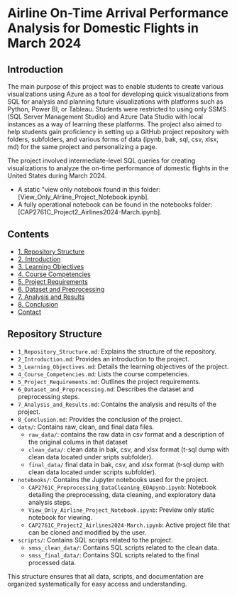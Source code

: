 # Airline On-Time Arrival Performance Analysis for Domestic Flights in March 2024

## Introduction
The main purpose of this project was to enable students to create various visualizations using Azure as a tool for developing quick visualizations from SQL for analysis and planning future visualizations with platforms such as Python, Power BI, or Tableau. Students were restricted to using only SSMS (SQL Server Management Studio) and Azure Data Studio with local instances as a way of learning these platforms. The project also aimed to help students gain proficiency in setting up a GitHub project repository with folders, subfolders, and various forms of data (ipynb, bak, sql, csv, xlsx, md) for the same project and personalizing a page.

The project involved intermediate-level SQL queries for creating visualizations to analyze the on-time performance of domestic flights in the United States during March 2024.

- A static "view only notebook found in this folder: [View_Only_AIrline_Project_Notebook.ipynb].
- A fully operational notebook can be found in the notebooks folder: [CAP2761C_Project2_Airlines2024-March.ipynb].

## Contents
- [1. Repository Structure](1_Repository_Structure.md)
- [2. Introduction](2_Introduction.md)
- [3. Learning Objectives](3_Learning_Objectives.md)
- [4. Course Competencies](4_Course_Competencies.md)
- [5. Project Requirements](5_Project_Requirements.md)
- [6. Dataset and Preprocessing](6_Dataset_and_Preprocessing.md)
- [7. Analysis and Results](7_Analysis_and_Results.md)
- [8. Conclusion](8_Conclusion.md)
- [Contact](Contact.md)

## Repository Structure
- `1_Repository_Structure.md`: Explains the structure of the repository.
- `2_Introduction.md`: Provides an introduction to the project.
- `3_Learning_Objectives.md`: Details the learning objectives of the project.
- `4_Course_Competencies.md`: Lists the course competencies.
- `5_Project_Requirements.md`: Outlines the project requirements.
- `6_Dataset_and_Preprocessing.md`: Describes the dataset and preprocessing steps.
- `7_Analysis_and_Results.md`: Contains the analysis and results of the project.
- `8_Conclusion.md`: Provides the conclusion of the project.
- `data/`: Contains raw, clean, and final data files.
  - `raw_data/`: contains the raw data in csv format and a description of the original colums in that dataset
  - `clean_data/`: clean data in bak, csv, and xlsx format (t-sql dump with clean data located under sripts subfolder).
  - `final_data/` final data in bak, csv, and xlsx format (t-sql dump with clean data located under scripts subfolder).
- `notebooks/`: Contains the Jupyter notebooks used for the project.
  - `CAP2761C_Preprocessing_DataCleaning_EDApynb.ipynb`: Notebook detailing the preprocessing, data cleaning, and exploratory data analysis steps.
  - `View_Only_Airline_Project_Notebook.ipynb`: Preview only static notebook for viewing.
  - `CAP2761C_Project2_Airlines2024-March.ipynb`: Active project file that can be cloned and modified by the user.
- `scripts/`: Contains SQL scripts related to the project.
  - `smss_clean_data/`: Contains SQL scripts related to the clean data.
  - `smss_final_data/`: Contains SQL scripts related to the final processed data.

This structure ensures that all data, scripts, and documentation are organized systematically for easy access and understanding.
